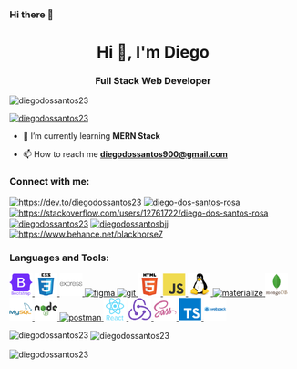 ### Hi there 👋

<!--
**Diegodossantos23/Diegodossantos23** is a ✨ _special_ ✨ repository because its `README.md` (this file) appears on your GitHub profile.

Here are some ideas to get you started:

- 🔭 I’m currently working on ...
- 🌱 I’m currently learning ...
- 👯 I’m looking to collaborate on ...
- 🤔 I’m looking for help with ...
- 💬 Ask me about ...
- 📫 How to reach me: ...
- 😄 Pronouns: ...
- ⚡ Fun fact: ...
-->

<h1 align="center">Hi 👋, I'm Diego</h1>
<h3 align="center">Full Stack Web Developer</h3>

<p align="left"> <img src="https://komarev.com/ghpvc/?username=diegodossantos23&label=Profile%20views&color=0e75b6&style=flat" alt="diegodossantos23" /> </p>

<p align="left"> <a href="https://github.com/ryo-ma/github-profile-trophy"><img src="https://github-profile-trophy.vercel.app/?username=diegodossantos23" alt="diegodossantos23" /></a> </p>

- 🌱 I’m currently learning **MERN Stack**

- 📫 How to reach me **diegodossantos900@gmail.com**

<h3 align="left">Connect with me:</h3>
<p align="left">
<a href="https://dev.to/https://dev.to/diegodossantos23" target="blank"><img align="center" src="https://cdn.jsdelivr.net/npm/simple-icons@3.0.1/icons/dev-dot-to.svg" alt="https://dev.to/diegodossantos23" height="30" width="40" /></a>
<a href="https://linkedin.com/in/diego-dos-santos-rosa" target="blank"><img align="center" src="https://cdn.jsdelivr.net/npm/simple-icons@3.0.1/icons/linkedin.svg" alt="diego-dos-santos-rosa" height="30" width="40" /></a>
<a href="https://stackoverflow.com/users/https://stackoverflow.com/users/12761722/diego-dos-santos-rosa" target="blank"><img align="center" src="https://cdn.jsdelivr.net/npm/simple-icons@3.0.1/icons/stackoverflow.svg" alt="https://stackoverflow.com/users/12761722/diego-dos-santos-rosa" height="30" width="40" /></a>
<a href="https://codesandbox.com/diegodossantos23" target="blank"><img align="center" src="https://cdn.jsdelivr.net/npm/simple-icons@3.0.1/icons/codesandbox.svg" alt="diegodossantos23" height="30" width="40" /></a>
<a href="https://instagram.com/diegodossantosbjj" target="blank"><img align="center" src="https://cdn.jsdelivr.net/npm/simple-icons@3.0.1/icons/instagram.svg" alt="diegodossantosbjj" height="30" width="40" /></a>
<a href="https://www.behance.net/https://www.behance.net/blackhorse7" target="blank"><img align="center" src="https://cdn.jsdelivr.net/npm/simple-icons@3.0.1/icons/behance.svg" alt="https://www.behance.net/blackhorse7" height="30" width="40" /></a>
</p>

<h3 align="left">Languages and Tools:</h3>
<p align="left"> <a href="https://getbootstrap.com" target="_blank"> <img src="https://raw.githubusercontent.com/devicons/devicon/master/icons/bootstrap/bootstrap-plain-wordmark.svg" alt="bootstrap" width="40" height="40"/> </a> <a href="https://www.w3schools.com/css/" target="_blank"> <img src="https://raw.githubusercontent.com/devicons/devicon/master/icons/css3/css3-original-wordmark.svg" alt="css3" width="40" height="40"/> </a> <a href="https://expressjs.com" target="_blank"> <img src="https://raw.githubusercontent.com/devicons/devicon/master/icons/express/express-original-wordmark.svg" alt="express" width="40" height="40"/> </a> <a href="https://www.figma.com/" target="_blank"> <img src="https://www.vectorlogo.zone/logos/figma/figma-icon.svg" alt="figma" width="40" height="40"/> </a> <a href="https://git-scm.com/" target="_blank"> <img src="https://www.vectorlogo.zone/logos/git-scm/git-scm-icon.svg" alt="git" width="40" height="40"/> </a> <a href="https://www.w3.org/html/" target="_blank"> <img src="https://raw.githubusercontent.com/devicons/devicon/master/icons/html5/html5-original-wordmark.svg" alt="html5" width="40" height="40"/> </a> <a href="https://developer.mozilla.org/en-US/docs/Web/JavaScript" target="_blank"> <img src="https://raw.githubusercontent.com/devicons/devicon/master/icons/javascript/javascript-original.svg" alt="javascript" width="40" height="40"/> </a> <a href="https://www.linux.org/" target="_blank"> <img src="https://raw.githubusercontent.com/devicons/devicon/master/icons/linux/linux-original.svg" alt="linux" width="40" height="40"/> </a> <a href="https://materializecss.com/" target="_blank"> <img src="https://raw.githubusercontent.com/prplx/svg-logos/5585531d45d294869c4eaab4d7cf2e9c167710a9/svg/materialize.svg" alt="materialize" width="40" height="40"/> </a> <a href="https://www.mongodb.com/" target="_blank"> <img src="https://raw.githubusercontent.com/devicons/devicon/master/icons/mongodb/mongodb-original-wordmark.svg" alt="mongodb" width="40" height="40"/> </a> <a href="https://www.mysql.com/" target="_blank"> <img src="https://raw.githubusercontent.com/devicons/devicon/master/icons/mysql/mysql-original-wordmark.svg" alt="mysql" width="40" height="40"/> </a> <a href="https://nodejs.org" target="_blank"> <img src="https://raw.githubusercontent.com/devicons/devicon/master/icons/nodejs/nodejs-original-wordmark.svg" alt="nodejs" width="40" height="40"/> </a> <a href="https://postman.com" target="_blank"> <img src="https://www.vectorlogo.zone/logos/getpostman/getpostman-icon.svg" alt="postman" width="40" height="40"/> </a> <a href="https://reactjs.org/" target="_blank"> <img src="https://raw.githubusercontent.com/devicons/devicon/master/icons/react/react-original-wordmark.svg" alt="react" width="40" height="40"/> </a> <a href="https://redux.js.org" target="_blank"> <img src="https://raw.githubusercontent.com/devicons/devicon/master/icons/redux/redux-original.svg" alt="redux" width="40" height="40"/> </a> <a href="https://sass-lang.com" target="_blank"> <img src="https://raw.githubusercontent.com/devicons/devicon/master/icons/sass/sass-original.svg" alt="sass" width="40" height="40"/> </a> <a href="https://www.typescriptlang.org/" target="_blank"> <img src="https://raw.githubusercontent.com/devicons/devicon/master/icons/typescript/typescript-original.svg" alt="typescript" width="40" height="40"/> </a> <a href="https://webpack.js.org" target="_blank"> <img src="https://raw.githubusercontent.com/devicons/devicon/d00d0969292a6569d45b06d3f350f463a0107b0d/icons/webpack/webpack-original-wordmark.svg" alt="webpack" width="40" height="40"/> </a> </p>

<p><img align="left" src="https://github-readme-stats.vercel.app/api/top-langs?username=diegodossantos23&show_icons=true&locale=en&layout=compact" alt="diegodossantos23" /></p>

<p>&nbsp;<img align="center" src="https://github-readme-stats.vercel.app/api?username=diegodossantos23&show_icons=true&locale=en" alt="diegodossantos23" /></p>

<p><img align="center" src="https://github-readme-streak-stats.herokuapp.com/?user=diegodossantos23&" alt="diegodossantos23" /></p>

